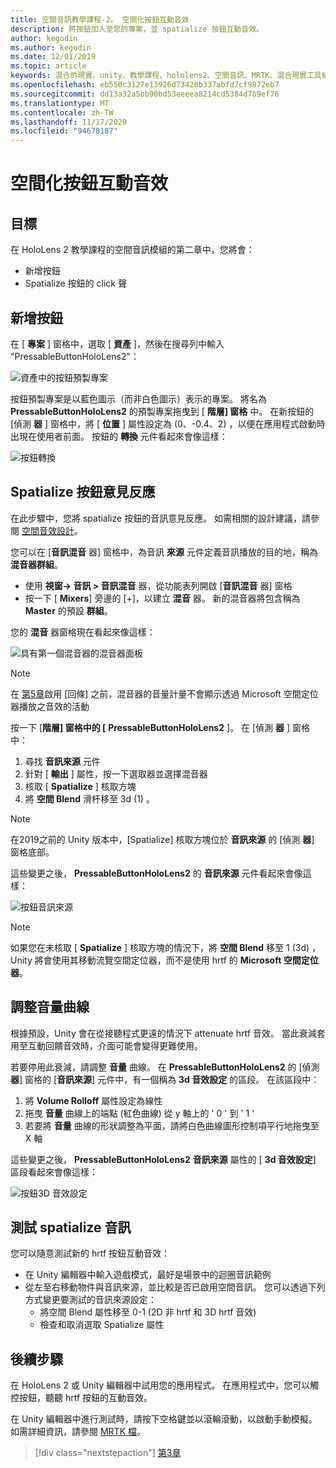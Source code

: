 ```yaml
---
title: 空間音訊教學課程-2。 空間化按鈕互動音效
description: 將按鈕加入至您的專案，並 spatialize 按鈕互動音效。
author: kegodin
ms.author: kegodin
ms.date: 12/01/2019
ms.topic: article
keywords: 混合的現實、unity、教學課程、hololens2、空間音訊、MRTK、混合現實工具組、UWP、Windows 10、HRTF、head 相關的傳送函式、回音、Microsoft 空間定位器、prefabs、音量曲線
ms.openlocfilehash: eb550c3127e13926d73428b337abfd7cf9872eb7
ms.sourcegitcommit: dd13a32a5bb90bd53eeeea8214cd5384d7b9ef76
ms.translationtype: MT
ms.contentlocale: zh-TW
ms.lasthandoff: 11/17/2020
ms.locfileid: "94678187"
---
```

# <a name="spatializing-button-interaction-sounds"></a>空間化按鈕互動音效

## <a name="objectives"></a>目標
在 HoloLens 2 教學課程的空間音訊模組的第二章中，您將會：
* 新增按鈕
* Spatialize 按鈕的 click 聲

## <a name="add-a-button"></a>新增按鈕
在 [ **專案** ] 窗格中，選取 [ **資產** ]，然後在搜尋列中輸入 "PressableButtonHoloLens2"：

![資產中的按鈕預製專案](images/spatial-audio/button-prefab-in-assets.png)

按鈕預製專案是以藍色圖示（而非白色圖示）表示的專案。 將名為 **PressableButtonHoloLens2** 的預製專案拖曳到 [ **階層] 窗格** 中。 在新按鈕的 [偵測 **器** ] 窗格中，將 [ **位置** ] 屬性設定為 (0、-0.4、2) ，以便在應用程式啟動時出現在使用者前面。 按鈕的 **轉換** 元件看起來會像這樣：

![按鈕轉換](images/spatial-audio/button-transform.png)

## <a name="spatialize-button-feedback"></a>Spatialize 按鈕意見反應
在此步驟中，您將 spatialize 按鈕的音訊意見反應。 如需相關的設計建議，請參閱 [空間音效設計](../../../design/spatial-sound-design.md)。 

您可以在 [**音訊混音** 器] 窗格中，為音訊 **來源** 元件定義音訊播放的目的地，稱為 **混音器群組**。 
* 使用 **視窗-> 音訊 > 音訊混音** 器，從功能表列開啟 [**音訊混音** 器] 窗格
* 按一下 [ **Mixers**] 旁邊的 [+]，以建立 **混音** 器。 新的混音器將包含稱為 **Master** 的預設 **群組**。

您的 **混音** 器窗格現在看起來像這樣：

![具有第一個混音器的混音器面板](images/spatial-audio/mixer-panel-with-first-mixer.png)

> [!NOTE]
> 在 [第5章](unity-spatial-audio-ch5.md)啟用 [回條] 之前，混音器的音量計量不會顯示透過 Microsoft 空間定位器播放之音效的活動

按一下 [**階層] 窗格中的 [** **PressableButtonHoloLens2** ]。 在 [偵測 **器** ] 窗格中：
1. 尋找 **音訊來源** 元件
2. 針對 [ **輸出** ] 屬性，按一下選取器並選擇混音器
3. 核取 [ **Spatialize** ] 核取方塊
4. 將 **空間 Blend** 滑杆移至 3d (1) 。

> [!NOTE]
> 在2019之前的 Unity 版本中，[Spatialize] 核取方塊位於 **音訊來源** 的 [偵測 **器**] 窗格底部。

這些變更之後， **PressableButtonHoloLens2** 的 **音訊來源** 元件看起來會像這樣：

![按鈕音訊來源](images/spatial-audio/button-audio-source.png)

> [!NOTE]
> 如果您在未核取 [ **Spatialize** ] 核取方塊的情況下，將 **空間 Blend** 移至 1 (3d) ，Unity 將會使用其移動流覽空間定位器，而不是使用 hrtf 的 **Microsoft 空間定位器**。

## <a name="adjust-the-volume-curve"></a>調整音量曲線
根據預設，Unity 會在從接聽程式更遠的情況下 attenuate hrtf 音效。 當此衰減套用至互動回饋音效時，介面可能會變得更難使用。

若要停用此衰減，請調整 **音量** 曲線。 在 **PressableButtonHoloLens2** 的 [偵測 **器**] 窗格的 [**音訊來源**] 元件中，有一個稱為 **3d 音效設定** 的區段。 在該區段中：
1. 將 **Volume Rolloff** 屬性設定為線性
2. 拖曳 **音量** 曲線上的端點 (紅色曲線) 從 y 軸上的 ' 0 ' 到 ' 1 '
3. 若要將 **音量** 曲線的形狀調整為平面，請將白色曲線圖形控制項平行地拖曳至 X 軸

這些變更之後， **PressableButtonHoloLens2** **音訊來源** 屬性的 [ **3d 音效設定**] 區段看起來會像這樣：

![按鈕3D 音效設定](images/spatial-audio/button-3d-sound-settings.png)

## <a name="testing-the-spatialize-audio"></a>測試 spatialize 音訊

您可以隨意測試新的 hrtf 按鈕互動音效：

* 在 Unity 編輯器中輸入遊戲模式，最好是場景中的迴圈音訊範例
* 從左至右移動物件與音訊來源，並比較是否已啟用空間音訊。 您可以透過下列方式變更要測試的音訊來源設定：
    * 將空間 Blend 屬性移至 0-1 (2D 非 hrtf 和 3D hrtf 音效) 
    * 檢查和取消選取 Spatialize 屬性

## <a name="next-steps"></a>後續步驟

在 HoloLens 2 或 Unity 編輯器中試用您的應用程式。 在應用程式中，您可以觸控按鈕，聽聽 hrtf 按鈕的互動音效。

在 Unity 編輯器中進行測試時，請按下空格鍵並以滾輪滾動，以啟動手動模擬。 如需詳細資訊，請參閱 [MRTK 檔](https://microsoft.github.io/MixedRealityToolkit-Unity/Documentation/GettingStartedWithTheMRTK.html#using-the-in-editor-hand-input-simulation-to-test-a-scene)。

> [!div class="nextstepaction"]
> [第3章](unity-spatial-audio-ch3.md)

